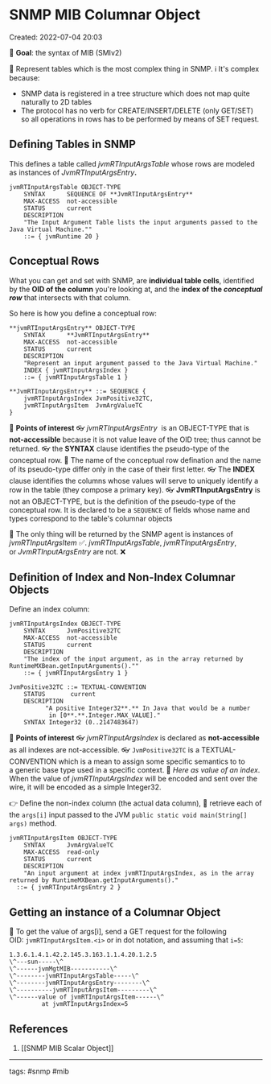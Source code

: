 # SNMP MIB Columnar Object
Created: 2022-07-04 20:03

🎯 **Goal**: the syntax of MIB (SMIv2)

🧠 Represent tables which is the most complex thing in SNMP.
ℹ It's complex because:
- SNMP data is registered in a tree structure which does not map quite naturally to 2D tables
- The protocol has no verb for CREATE/INSERT/DELETE (only GET/SET) so all operations in rows has to be performed by means of SET request.

## Defining Tables in SNMP
This defines a table called _jvmRTInputArgsTable_ whose rows are modeled as instances of _JvmRTInputArgsEntry_**.**
```
jvmRTInputArgsTable OBJECT-TYPE
    SYNTAX      SEQUENCE OF **JvmRTInputArgsEntry**
    MAX-ACCESS  not-accessible
    STATUS      current
    DESCRIPTION
	"The Input Argument Table lists the input arguments passed to the Java Virtual Machine.""
	::= { jvmRuntime 20 }
```
## Conceptual Rows
What you can get and set with SNMP, are **individual table cells**, identified by the **OID of the column** you're looking at, and the **index of the _conceptual row_** that intersects with that column. 

So here is how you define a conceptual row:
```
**jvmRTInputArgsEntry** OBJECT-TYPE
    SYNTAX      **JvmRTInputArgsEntry**
    MAX-ACCESS  not-accessible
    STATUS      current
    DESCRIPTION
	"Represent an input argument passed to the Java Virtual Machine."
    INDEX { jvmRTInputArgsIndex }
    ::= { jvmRTInputArgsTable 1 }

**JvmRTInputArgsEntry** ::= SEQUENCE {
    jvmRTInputArgsIndex JvmPositive32TC,
	jvmRTInputArgsItem  JvmArgValueTC
}
```
🥽 **Points of interest**
👓 _jvmRTInputArgsEntry_  is an OBJECT-TYPE that is **not-accessible** because it is not value leave of the OID tree; thus cannot be returned.
👓 the **SYNTAX** clause identifies the pseudo-type of the conceptual row. 🔅 The name of the conceptual row defination and the name of its pseudo-type differ only in the case of their first letter.
👓 The **INDEX** clause identifies the columns whose values will serve to uniquely identify a row in the table (they compose a primary key).
👓 **JvmRTInputArgsEntry** is not an OBJECT-TYPE, but is the definition of the pseudo-type of the conceptual row. It is declared to be a `SEQUENCE` of fields whose name and types correspond to the table's columnar objects

🧠 The only thing will be returned by the SNMP agent is instances of _jvmRTInputArgsItem_ ✅. _jvmRTInputArgsTable_, _jvmRTInputArgsEntry_, or _JvmRTInputArgsEntry_ are not. ❌

## Definition of Index and Non-Index Columnar Objects
Define an index column:
```
jvmRTInputArgsIndex OBJECT-TYPE
    SYNTAX      JvmPositive32TC
    MAX-ACCESS  not-accessible
    STATUS      current
    DESCRIPTION
	"The index of the input argument, as in the array returned by RuntimeMXBean.getInputArguments().""
    ::= { jvmRTInputArgsEntry 1 }
	
JvmPositive32TC ::= TEXTUAL-CONVENTION
    STATUS       current
    DESCRIPTION
          "A positive Integer32**.** In Java that would be a number 
           in [0**.**.Integer.MAX_VALUE]."
	SYNTAX Integer32 (0..2147483647)
```
🥽 **Points of interest**
👓 *jvmRTInputArgsIndex* is declared as **not-accessible** as all indexes are not-accessible.
👓 `JvmPositive32TC` is a TEXTUAL-CONVENTION which is a mean to assign some specific semantics to to a generic base type used in a specific context. 🎦 *Here as value of an index*. When the value of _jvmRTInputArgsIndex_ will be encoded and sent over the wire, it will be encoded as a simple Integer32.

👉 Define the non-index column (the actual data column), 🎦 retrieve each of the `args[i]` input passed to the JVM `public static void main(String[] args)` method.
```
jvmRTInputArgsItem OBJECT-TYPE
    SYNTAX      JvmArgValueTC
    MAX-ACCESS  read-only
    STATUS      current
    DESCRIPTION
	"An input argument at index jvmRTInputArgsIndex, as in the array returned by RuntimeMXBean.getInputArguments()."
  ::= { jvmRTInputArgsEntry 2 }
```

## Getting an instance of a Columnar Object
🎦 To get the value of args[i], send a GET request for the following OID: `jvmRTInputArgsItem.<i>` or in dot notation, and assuming that `i=5`:
```
1.3.6.1.4.1.42.2.145.3.163.1.1.4.20.1.2.5
\^---sun-----\^             
\^------jvmMgtMIB-----------\^     
\^--------jvmRTInputArgsTable-----\^  
\^--------jvmRTInputArgsEntry--------\^ 
\^----------jvmRTInputArgsItem---------\^ 
\^------value of jvmRTInputArgsItem------\^
         at jvmRTInputArgsIndex=5 
```

## References
1. [[SNMP MIB Scalar Object]]

---
tags: #snmp	#mib